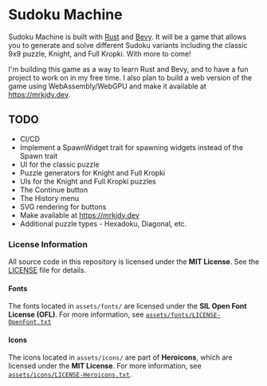 # Sudoku Machine

Sudoku Machine is built with [Rust](https://www.rust-lang.org/) and
[Bevy](https://bevyengine.org/). It will be a game that allows you to generate
and solve different Sudoku variants including the classic 9x9 puzzle, Knight,
and Full Kropki. With more to come!

I'm building this game as a way to learn Rust and Bevy, and to have a fun
project to work on in my free time. I also plan to build a web version of the
game using WebAssembly/WebGPU and make it available at https://mrkjdy.dev.

## TODO

- CI/CD
- Implement a SpawnWidget trait for spawning widgets instead of the Spawn trait
- UI for the classic puzzle
- Puzzle generators for Knight and Full Kropki
- UIs for the Knight and Full Kropki puzzles
- The Continue button
- The History menu
- SVG rendering for buttons
- Make available at https://mrkjdy.dev
- Additional puzzle types - Hexadoku, Diagonal, etc.

### License Information

All source code in this repository is licensed under the **MIT License**. See
the [LICENSE](LICENSE) file for details.

#### Fonts

The fonts located in `assets/fonts/` are licensed under the **SIL Open Font
License (OFL)**. For more information, see
[`assets/fonts/LICENSE-OpenFont.txt`](assets/fonts/LICENSE-OpenFont.txt)

#### Icons

The icons located in `assets/icons/` are part of **Heroicons**, which are
licensed under the **MIT License**. For more information, see
[`assets/icons/LICENSE-Heroicons.txt`](assets/icons/LICENSE-Heroicons.txt).
